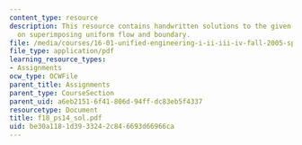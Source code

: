 ```yaml
---
content_type: resource
description: This resource contains handwritten solutions to the given problem set
  on superimposing uniform flow and boundary.
file: /media/courses/16-01-unified-engineering-i-ii-iii-iv-fall-2005-spring-2006/be30a1181d3933242c846693d66966ca_f18_ps14_sol.pdf
file_type: application/pdf
learning_resource_types:
- Assignments
ocw_type: OCWFile
parent_title: Assignments
parent_type: CourseSection
parent_uid: a6eb2151-6f41-806d-94ff-dc83eb5f4337
resourcetype: Document
title: f18_ps14_sol.pdf
uid: be30a118-1d39-3324-2c84-6693d66966ca
---
```

